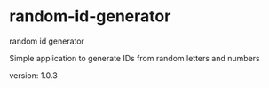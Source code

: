 # random-id-generator

random id generator

Simple application to generate IDs from random letters and numbers

version: 1.0.3